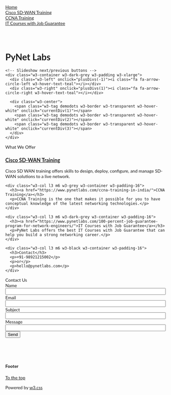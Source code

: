 <!DOCTYPE html>
<html>
<head>
<title>PyNet Labs</title>
<meta charset="UTF-8">
<meta name="viewport" content="width=device-width, initial-scale=1">
<link rel="stylesheet" href="https://www.w3schools.com/w3css/4/w3.css">
<link rel="stylesheet" href="https://fonts.googleapis.com/css?family=Lato">
<link rel="stylesheet" href="https://cdnjs.cloudflare.com/ajax/libs/font-awesome/4.7.0/css/font-awesome.min.css">
<style>
html,body,h1,h2,h3,h4 {font-family:"Lato", sans-serif}
.mySlides {display:none}
.w3-tag, .fa {cursor:pointer}
.w3-tag {height:15px;width:15px;padding:0;margin-top:6px}
</style>
</head>
<body>

<!-- Links (sit on top) -->
<div class="w3-top">
  <div class="w3-row w3-large w3-light-grey">
    <div class="w3-col s3">
      <a href="#" class="w3-button w3-block">Home</a>
    </div>
    <div class="w3-col s3">
      <a href="#sdwan" class="w3-button w3-block">Cisco SD-WAN Training</a>
    </div>
    <div class="w3-col s3">
      <a href="#ccna" class="w3-button w3-block">CCNA Training</a>
    </div>
    <div class="w3-col s3">
      <a href="#jgp" class="w3-button w3-block">IT Courses with Job Guarantee</a>
    </div>
  </div>
</div>

<!-- Content -->
<div class="w3-content" style="max-width:1100px;margin-top:80px;margin-bottom:80px">

  <div class="w3-panel">
    <h1><b>PyNet Labs</b></h1>
  </div>

  <!-- Slideshow -->
  <div class="w3-container">
    <div class="w3-display-container mySlides">
      <img src="/w3images/coffee.jpg" style="width:100%">
      <div class="w3-display-topleft w3-container w3-padding-32">
        <span class="w3-white w3-padding-large w3-animate-bottom">Cisco SD-WAN Training</span>
      </div>
    </div>
    <div class="w3-display-container mySlides">
      <img src="/w3images/workbench.jpg" style="width:100%">
      <div class="w3-display-middle w3-container w3-padding-32">
        <span class="w3-white w3-padding-large w3-animate-bottom">CCNA Training</span>
      </div>
    </div>
    <div class="w3-display-container mySlides">
      <img src="/w3images/sound.jpg" style="width:100%">
      <div class="w3-display-topright w3-container w3-padding-32">
        <span class="w3-white w3-padding-large w3-animate-bottom">It Courses with Job Guarantee</span>
      </div>
    </div>

    <!-- Slideshow next/previous buttons -->
    <div class="w3-container w3-dark-grey w3-padding w3-xlarge">
      <div class="w3-left" onclick="plusDivs(-1)"><i class="fa fa-arrow-circle-left w3-hover-text-teal"></i></div>
      <div class="w3-right" onclick="plusDivs(1)"><i class="fa fa-arrow-circle-right w3-hover-text-teal"></i></div>
    
      <div class="w3-center">
        <span class="w3-tag demodots w3-border w3-transparent w3-hover-white" onclick="currentDiv(1)"></span>
        <span class="w3-tag demodots w3-border w3-transparent w3-hover-white" onclick="currentDiv(2)"></span>
        <span class="w3-tag demodots w3-border w3-transparent w3-hover-white" onclick="currentDiv(3)"></span>
      </div>
    </div>
  </div>
  
  <!-- Grid -->
  <div class="w3-row w3-container">
    <div class="w3-center w3-padding-64">
      <span class="w3-xlarge w3-bottombar w3-border-dark-grey w3-padding-16">What We Offer</span>
    </div>
    <div class="w3-col l3 m6 w3-light-grey w3-container w3-padding-16">
      <h3><a href="https://www.pynetlabs.com/cisco-sd-wan/">Cisco SD-WAN Training</a></h3>
      <p>Cisco SD WAN training offers skills to design, deploy, configure, and manage SD-WAN solutions to a live network.</p>
    </div>

    <div class="w3-col l3 m6 w3-grey w3-container w3-padding-16">
      <h3><a href="https://www.pynetlabs.com/ccna-training-in-india/">CCNA Training</a></h3>
      <p>CCNA Training is the one that makes it possible for you to have conceptual knowledge of the latest networking technologies.</p>
    </div>

    <div class="w3-col l3 m6 w3-dark-grey w3-container w3-padding-16">
      <h3><a href="https://www.pynetlabs.com/100-percent-job-guarantee-program-for-network-engineers/">IT Courses with Job Guarantee</a></h3>
      <p>PyNet Labs offers the best IT Courses with Job Guarantee that can help you build a strong networking career.</p>
    </div>

    <div class="w3-col l3 m6 w3-black w3-container w3-padding-16">
      <h3>Contact</h3>
      <p>+91-98921215002</p>
      <p>or</p>
      <p>hello@pynetlabs.com</p>
    </div>
  </div>

 
  <!-- Contact -->
  <div class="w3-center w3-padding-64" id="contact">
    <span class="w3-xlarge w3-bottombar w3-border-dark-grey w3-padding-16">Contact Us</span>
  </div>

  <form class="w3-container" action="/action_page.php" target="_blank">
    <div class="w3-section">
      <label>Name</label>
      <input class="w3-input w3-border w3-hover-border-black" style="width:100%;" type="text" name="Name" required>
    </div>
    <div class="w3-section">
      <label>Email</label>
      <input class="w3-input w3-border w3-hover-border-black" style="width:100%;" type="text" name="Email" required>
    </div>
    <div class="w3-section">
      <label>Subject</label>
      <input class="w3-input w3-border w3-hover-border-black" style="width:100%;" name="Subject" required>
    </div>
    <div class="w3-section">
      <label>Message</label>
      <input class="w3-input w3-border w3-hover-border-black" style="width:100%;" name="Message" required>
    </div>
    <button type="submit" class="w3-button w3-block w3-black">Send</button>
  </form>

</div>

<!-- Footer -->

<footer class="w3-container w3-padding-32 w3-light-grey w3-center">
  <h4>Footer</h4>
  <a href="#" class="w3-button w3-black w3-margin"><i class="fa fa-arrow-up w3-margin-right"></i>To the top</a>
  <div class="w3-xlarge w3-section">
    <i class="fa fa-facebook-official w3-hover-opacity"></i>
    <i class="fa fa-instagram w3-hover-opacity"></i>
    <i class="fa fa-snapchat w3-hover-opacity"></i>
    <i class="fa fa-pinterest-p w3-hover-opacity"></i>
    <i class="fa fa-twitter w3-hover-opacity"></i>
    <i class="fa fa-linkedin w3-hover-opacity"></i>
  </div>
  <p>Powered by <a href="https://www.pynetlabs.com/" title="PyNet Labs" target="_blank" class="w3-hover-text-green">w3.css</a></p>
</footer>


<script>
// Slideshow
var slideIndex = 1;
showDivs(slideIndex);

function plusDivs(n) {
  showDivs(slideIndex += n);
}

function currentDiv(n) {
  showDivs(slideIndex = n);
}

function showDivs(n) {
  var i;
  var x = document.getElementsByClassName("mySlides");
  var dots = document.getElementsByClassName("demodots");
  if (n > x.length) {slideIndex = 1}    
  if (n < 1) {slideIndex = x.length} ;
  for (i = 0; i < x.length; i++) {
    x[i].style.display = "none";  
  }
  for (i = 0; i < dots.length; i++) {
    dots[i].className = dots[i].className.replace(" w3-white", "");
  }
  x[slideIndex-1].style.display = "block";  
  dots[slideIndex-1].className += " w3-white";
}
</script>

</body>
</html>
